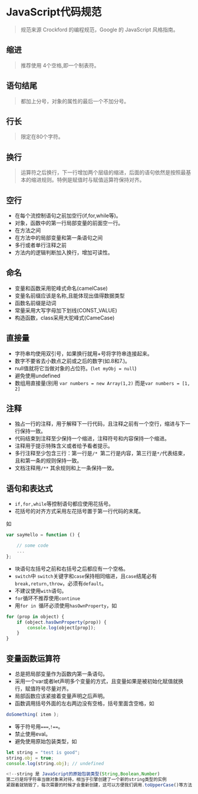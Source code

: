 # JavaScript代码规范

>规范来源 Crockford 的编程规范，Google 的 JavaScript 风格指南。

缩进
-

>推荐使用 4个空格,即一个制表符。

语句结尾
--

>都加上分号，对象的属性的最后一个不加分号。

行长
-

>限定在80个字符。


换行
-

>运算符之后换行，下一行增加两个层级的缩进，后面的语句依然是按照最基本的缩进规则。特例是赋值时与赋值运算符保持对齐。

空行
-
* 在每个流控制语句之前加空行(if,for,while等)。
* 对象，函数中的第一行局部变量的前面空一行。
* 在方法之间
* 在方法中的局部变量和第一条语句之间
* 多行或者单行注释之前
* 方法内的逻辑判断加入换行，增加可读性。


命名
-

* 变量和函数采用驼峰式命名(camelCase)
* 变量名前缀应该是名称,且能体现出值得数据类型
* 函数名前缀是动词
* 常量采用大写字母加下划线(CONST_VALUE)
* 构造函数，class采用大驼峰式(CameCase)

直接量
-

* 字符串均使用双引号，如果换行就用+号将字符串连接起来。
* 数字不要省去小数点之前或之后的数字(如.8和7.)。
* null值就将它当做对象的占位符。(`let myObj = null`) 
* 避免使用undefined
* 数组用直接量(别用 `var numbers = new Array(1,2)` 而是`var numbers = [1, 2]`


注释
-

* 独占一行的注释，用于解释下一行代码，且注释之前有一个空行，缩进与下一行保持一致。
* 代码结束到注释至少保持一个缩进，注释符号和内容保持一个缩进。
* 注释用于提示特殊含义或者给予看者提示。
* 多行注释至少包含三行：第一行是`/* `第二行是内容，第三行是`*/`代表结束，且和第一条的规则保持一致。
* 文档注释用`/**` 其余规则和上一条保持一致。

语句和表达式
-

* `if,for,while`等控制语句都应使用花括号。
* 花括号的对齐方式采用左花括号置于第一行代码的末尾。

如

```js
var sayHello = function () {

	// some code
	...
};
```

* 块语句左括号之前和右括号之后都应有一个空格。
* `switch`中 `switch`关键字和`case`保持相同缩进，且`case`结尾必有`break,return,throw`，必须有`default`。
* 不建议使用`with`语句。
* `for`循环不推荐使用`continue`
* 用`for in `循环必须使用`hasOwnProperty`，如

```js
for (prop in object) {
	if (object.hasOwnProperty(prop)) {
		console.log(object[prop]);
	}
}
```

变量函数运算符
--

* 总是把局部变量作为函数内第一条语句。
* 采用一个var或者let声明多个变量的方式，且变量如果是被初始化赋值就换行，赋值符号尽量对齐。
* 局部函数应该紧接着变量声明之后声明。
* 函数调用括号外面的左右两边没有空格，括号里面含空格，如

```js
doSomething( item );
```
* 等于符号用`===`,`!==`。
* 禁止使用eval。
* 避免使用原始包装类型，如

```js
let string = "test is good";
string.obj = true;
console.log(string.obj); // undefined

<!--string 是 JavaScript的原始包装类型(String,Boolean,Number)
第二行是将字符串当做对象来对待，相当于引擎创建了一个新的string类型的实例
紧跟着就销毁了，每次需要的时候才会重新创建，这可以方便我们调用.toUpperCase()等方法，但是会误导我们的一些属性的设定。-->
```